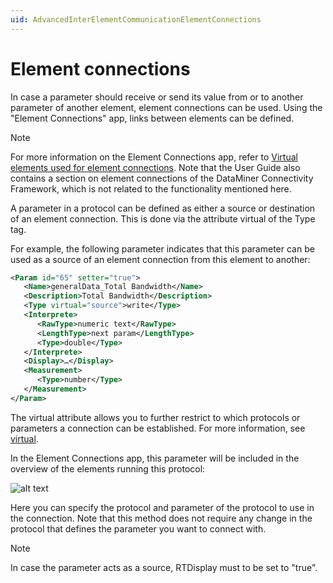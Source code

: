 ```yaml
---
uid: AdvancedInterElementCommunicationElementConnections
---
```


# Element connections

In case a parameter should receive or send its value from or to another parameter of another element, element connections can be used. Using the "Element Connections" app, links between elements can be defined.

> [!NOTE]
> For more information on the Element Connections app, refer to [Virtual elements used for element connections](xref:Virtual_elements#virtual-elements-used-for-element-connections). Note that the User Guide also contains a section on element connections of the DataMiner Connectivity Framework, which is not related to the functionality mentioned here.

A parameter in a protocol can be defined as either a source or destination of an element connection. This is done via the attribute virtual of the Type tag.

For example, the following parameter indicates that this parameter can be used as a source of an element connection from this element to another:

```xml
<Param id="65" setter="true">
   <Name>generalData_Total Bandwidth</Name>
   <Description>Total Bandwidth</Description>
   <Type virtual="source">write</Type>
   <Interprete>
      <RawType>numeric text</RawType>
      <LengthType>next param</LengthType>
      <Type>double</Type>
   </Interprete>
   <Display>…</Display>
   <Measurement>
      <Type>number</Type>
   </Measurement>
</Param>
```

The virtual attribute allows you to further restrict to which protocols or parameters a connection can be established. For more information, see [virtual](xref:Protocol.Params.Param.Type-virtual).

In the Element Connections app, this parameter will be included in the overview of the elements running this protocol:

![alt text](../../images/element_connections_app.png "DataMiner Cube Element Connections app")

Here you can specify the protocol and parameter of the protocol to use in the connection. Note that this method does not require any change in the protocol that defines the parameter you want to connect with.

> [!NOTE]
> In case the parameter acts as a source, RTDisplay must to be set to "true".
